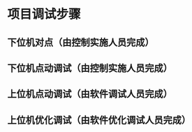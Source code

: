 # 项目调试步骤 #

## 下位机对点（由控制实施人员完成） ##

## 下位机点动调试（由控制实施人员完成） ##


## 上位机点动调试（由软件调试人员完成） ##


## 上位机优化调试（由软件优化调试人员完成） ##